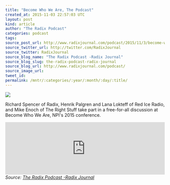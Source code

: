 ```yaml
---
title: "Become Who We Are, The Podcast"
created_at: 2015-11-03 22:57:03 UTC
layout: post
kind: article
author: "The Radix Podcast"
categories: podcast
tags: 
source_post_url: http://www.radixjournal.com/podcast/2015/11/3/become-who-we-are-the-podcast
source_twitter_url: http://twitter.com/RadixJournal
source_twitter: RadixJournal
source_blog_name: "The Radix Podcast -Radix Journal"
source_blog_slug: the-radix-podcast-radix-journal
source_blog_url: http://www.radixjournal.com/podcast/
source_image_url: 
tweet_id:
permalink: /mntr/:categories/:year/:month/:day/:title/
---
```

<img class="thumb-image" data-image="https://static1.squarespace.com/static/51c946cde4b0f05142538988/t/56393d05e4b04dfede160437/1446591749848/" data-image-dimensions="599x337" data-image-focal-point="0.5,0.5" data-load="false" data-image-id="56393d05e4b04dfede160437" data-type="image" src="https://static1.squarespace.com/static/51c946cde4b0f05142538988/t/56393d05e4b04dfede160437/1446591749848/?format=1000w" />
          
        

        

      
    
    
  


<p><span>Richard Spencer of Radix, Henrik Palgren and Lana Lokteff of Red Ice Radio, and Mike Enoch of The Right Stuff take part in a free-for-all discussion at Become Who We Are, NPI's 2015 conference.</span></p><iframe scrolling="no" src="https://w.soundcloud.com/player/?url=https%3A//api.soundcloud.com/tracks/231430445&amp;color=ff5500&amp;auto_play=false&amp;hide_related=false&amp;show_comments=true&amp;show_user=true&amp;show_reposts=false" width="100%" frameborder="no" height="166"></iframe><div class="">
    <i>Source: <a href="http://www.radixjournal.com/podcast/">The Radix Podcast -Radix Journal</a></i>
</div>
